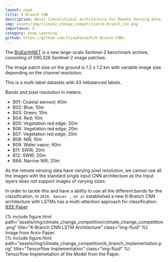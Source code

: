 ```yaml
---
layout: page
title: K-Branch CNN 
description: Novel Convolutional Architecture for Remote Sensing Data
img: assets/img/climate_change_competition/k-branch_cnn.png
importance: 5
category: Deep Learning
github: https://github.com/VijayKalmath/K-Branch-CNNs
---
```


The [BigEarthNET](http://bigearth.net/) is a new large-scale Sentinel-2 benchmark archive, consisting of 590,326 Sentinel-2 image patches. 

The image patch size on the ground is 1.2 x 1.2 km with variable image size depending on the channel resolution. 

This is a multi-label datasets with 43 imbalanced labels.

Bands and pixel resolution in meters:

-   B01: Coastal aerosol; 60m
-   B02: Blue; 10m
-   B03: Green; 10m
-   B04: Red; 10m
-   B05: Vegetation red edge; 20m
-   B06: Vegetation red edge; 20m
-   B07: Vegetation red edge; 20m
-   B08: NIR; 10m
-   B09: Water vapor; 60m
-   B11: SWIR; 20m
-   B12: SWIR; 20m
-   B8A: Narrow NIR; 20m


As the remote sensing data have varying pixel resolution, we cannot use all the images with the standard single input CNN architecture as the Input layers does not support images of varying sizes. 

In order to tackle this and have a ability to use all the different bands for the classification, in `2020. Gencer , et al` established a new K-Branch CNN architecture with LSTMs has a multi-attention approach for classification. [IEEE Paper](https://www.researchgate.net/publication/341504614_A_Deep_Multi-Attention_Driven_Approach_for_Multi-Label_Remote_Sensing_Image_Classification)


<div class="row">
    <div class="col-sm mt-3 mt-md-0 ">
        {% include figure.html path="assets/img/climate_change_competition/climate_change_competition.png" title="K-Branch CNN LSTM Architecture" class="img-fluid" %}
    </div>
</div>
<div class="caption">
    Image from Arxiv Paper.
</div>


<div class="row">
<div class="col-sm mt-3 mt-md-0">
        {% include figure.html path="assets/img/climate_change_competition/k_branch_implementation.png"  title="Tensorflow Implementation" class="img-fluid" %}
    </div>
</div>
<div class="caption">
    Tensorflow Implemetation of the Model from the Paper.
</div>